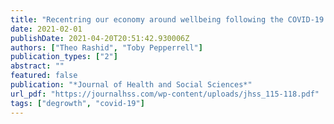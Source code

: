 ```yaml
---
title: "Recentring our economy around wellbeing following the COVID-19 pandemic: A book review of The Case for Degrowth"
date: 2021-02-01
publishDate: 2021-04-20T20:51:42.930006Z
authors: ["Theo Rashid", "Toby Pepperrell"]
publication_types: ["2"]
abstract: ""
featured: false
publication: "*Journal of Health and Social Sciences*"
url_pdf: "https://journalhss.com/wp-content/uploads/jhss_115-118.pdf"
tags: ["degrowth", "covid-19"]
---
```


